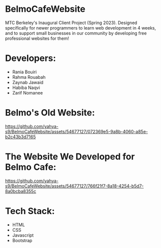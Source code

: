 # BelmoCafeWebsite
MTC Berkeley's Inaugural Client Project (Spring 2023). Designed specifically for newer programmers to learn web development in 4 weeks, and to support small businesses in our community by developing free professional websites for them!

# Developers:

- Rania Bouiri
- Rahma Rouabah
- Zaynab Jawaid
- Habiba Naqvi
- Zarif Nomanee

# Belmo's Old Website:
https://github.com/yahya-s9/BelmoCafeWebsite/assets/54677127/072369e5-9a8b-4060-a85e-b2c43b3d7165

# The Website We Developed for Belmo Cafe:
https://github.com/yahya-s9/BelmoCafeWebsite/assets/54677127/766f21f7-8a18-4254-b5d7-8a0bcba8355c

# Tech Stack:
- HTML
- CSS
- Javascript
- Bootstrap
